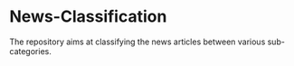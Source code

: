 # News-Classification
The repository aims at classifying the news articles between various sub-categories.
